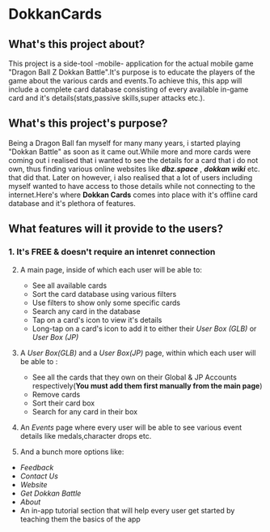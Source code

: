# DokkanCards

## What's this project about?

This project is a side-tool -mobile- application for the actual mobile game "Dragon Ball Z Dokkan Battle".It's purpose is to educate the players of the game about the various cards and events.To achieve this, this app will include a complete card database consisting of every available in-game card and it's details(stats,passive skills,super attacks etc.).

## What's this project's purpose?

Being a Dragon Ball fan myself for many many years, i started playing "Dokkan Battle" as soon as it came out.While more and more cards were coming out i realised that i wanted to see the details for a card that i do not own, thus finding various online websites like ***dbz.space*** , ***dokkan wiki*** etc. that did that. Later on however, i also realised that a lot of users including myself wanted to have access to those details while not connecting to the internet.Here's where **Dokkan Cards** comes into place with it's offline card database and it's plethora of features.


## What features will it provide to the users?

### 1. It's FREE & doesn't require an intenret connection

2. A main page, inside of which each user will be able to:
   * See all available cards 
   - Sort the card database using various filters
   - Use filters to show only some specific cards
   - Search any card in the database
   - Tap on a card's icon to view it's details
   - Long-tap on a card's icon to add it to either their *User Box (GLB)* or *User Box (JP)*
   
3. A *User Box(GLB)* and a *User Box(JP)* page, within which each user will be able to :

   - See all the cards that they own on their Global & JP Accounts respectively(**You must add them first manually from the main page**)
   - Remove cards
   - Sort their card box
   - Search for any card in their box
   
4. An *Events* page where every user will be able to see various event details like medals,character drops etc.

5. And a bunch more options like:

  - *Feedback*
  - *Contact Us*
  - *Website*
  - *Get Dokkan Battle*
  - *About*
  - An in-app tutorial section that will help every user get started by teaching them the basics of the app
